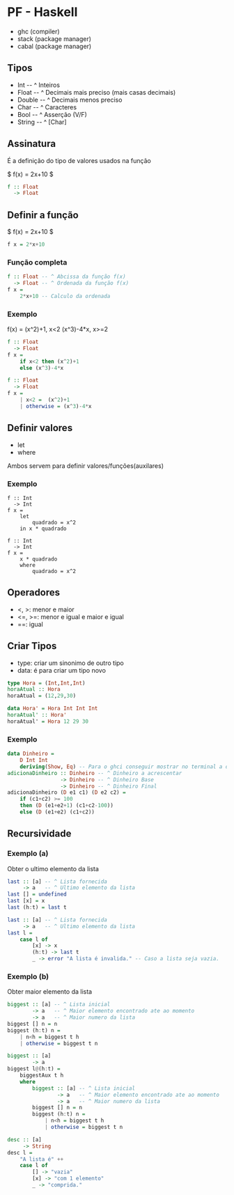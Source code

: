# PF - Haskell

- ghc (compiler)
- stack (package manager)
- cabal (package manager)

## Tipos

- Int    -- ^ Inteiros
- Float  -- ^ Decimais mais preciso (mais casas decimais)
- Double -- ^ Decimais menos preciso
- Char   -- ^ Caracteres
- Bool   -- ^ Asserção (V/F)
- String -- ^ [Char]

## Assinatura

É a definição do tipo de valores usados na função

$ f(x) = 2x+10 $

```hs
f :: Float
  -> Float
```

## Definir a função

$ f(x) = 2x+10 $

```hs
f x = 2*x+10
```

### Função completa
```hs
f :: Float -- ^ Abcissa da função f(x)
  -> Float -- ^ Ordenada da função f(x)
f x = 
    2*x+10 -- Calculo da ordenada
```

### Exemplo

f(x) =
    (x^2)+1, x<2
    (x^3)-4*x, x>=2

```hs
f :: Float
  -> Float
f x =
    if x<2 then (x^2)+1
    else (x^3)-4*x
```

```hs
f :: Float
  -> Float
f x =
    | x<2 =  (x^2)+1
    | otherwise = (x^3)-4*x
```

## Definir valores

- let
- where

Ambos servem para definir valores/funções(auxilares)

### Exemplo

```
f :: Int
  -> Int
f x =
    let
        quadrado = x^2
    in x * quadrado
```

```
f :: Int
  -> Int
f x =
    x * quadrado
    where
        quadrado = x^2
```

## Operadores

- <, >: menor e maior
- <=, >=: menor e igual e maior e igual
- ==: igual

## Criar Tipos

- type: criar um sinonimo de outro tipo
- data: é para criar um tipo novo

```hs
type Hora = (Int,Int,Int)
horaAtual :: Hora
horaAtual = (12,29,30)

data Hora' = Hora Int Int Int
horaAtual' :: Hora'
horaAtual' = Hora 12 29 30
```

### Exemplo

```hs
data Dinheiro = 
    D Int Int
    deriving(Show, Eq) -- Para o ghci conseguir mostrar no terminal a data.
adicionaDinheiro :: Dinheiro -- ^ Dinheiro a acrescentar
                 -> Dinheiro -- ^ Dinheiro Base
                 -> Dinheiro -- ^ Dinheiro Final
adicionaDinheiro (D e1 c1) (D e2 c2) =
    if (c1+c2) >= 100
    then (D (e1+e2+1) (c1+c2-100))
    else (D (e1+e2) (c1+c2))
```


## Recursividade

### Exemplo (a)

Obter o ultimo elemento da lista

```hs
last :: [a] -- ^ Lista fornecida
     -> a   -- ^ Ultimo elemento da lista
last [] = undefined
last [x] = x
last (h:t) = last t
```

```hs
last :: [a] -- ^ Lista fornecida
     -> a   -- ^ Ultimo elemento da lista
last l =
    case l of
        [x] -> x
        (h:t) -> last t
        _ -> error "A lista é invalida." -- Caso a lista seja vazia.
```

### Exemplo (b)

Obter maior elemento da lista

```hs
biggest :: [a] -- ^ Lista inicial
        -> a   -- ^ Maior elemento encontrado ate ao momento
        -> a   -- ^ Maior numero da lista
biggest [] n = n
biggest (h:t) n =
    | n<h = biggest t h
    | otherwise = biggest t n
```

```hs
biggest :: [a]
        -> a
biggest l@(h:t) =
    biggestAux t h
    where
        biggest :: [a] -- ^ Lista inicial
                -> a   -- ^ Maior elemento encontrado ate ao momento
                -> a   -- ^ Maior numero da lista
        biggest [] n = n
        biggest (h:t) n =
            | n<h = biggest t h
            | otherwise = biggest t n
```

```hs
desc :: [a]
     -> String
desc l =
    "A lista é" ++
    case l of
        [] -> "vazia"
        [x] -> "com 1 elemento"
        _ -> "comprida."
```